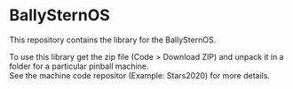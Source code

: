 # BallySternOS


This repository contains the library for the BallySternOS.  
  
To use this library get the zip file (Code > Download ZIP) and unpack it in a folder for a particular pinball machine.  
See the machine code repositor (Example: Stars2020) for more details.  
